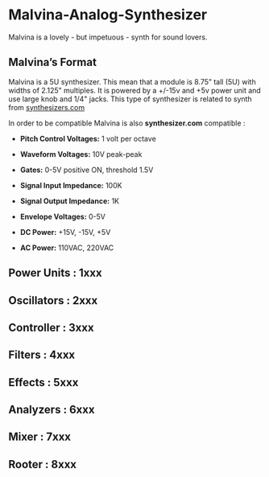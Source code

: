 # Malvina-Analog-Synthesizer

Malvina is a lovely - but impetuous - synth for sound lovers.

## Malvina’s Format

Malvina is a 5U synthesizer. This mean that a module is 8.75” tall (5U) with widths of 2.125" multiples. It is powered by a +/-15v and +5v power unit and use large knob and 1/4" jacks. This type of synthesizer is related to synth from [synthesizers.com](https://www.synthesizers.com/formfactors.html)

In order to be compatible Malvina is also **synthesizer.com** compatible :

- **Pitch Control Voltages:** 1 volt per octave 

- **Waveform Voltages:** 10V peak-peak

- **Gates:** 0-5V positive ON, threshold 1.5V

- **Signal Input Impedance:** 100K

- **Signal Output Impedance:** 1K

- **Envelope Voltages:** 0-5V

- **DC Power:** +15V, -15V, +5V

- **AC Power:** 110VAC, 220VAC



## Power Units : 1xxx



## Oscillators : 2xxx



## Controller : 3xxx



## Filters : 4xxx



## Effects : 5xxx



## Analyzers : 6xxx



## Mixer : 7xxx



## Rooter : 8xxx